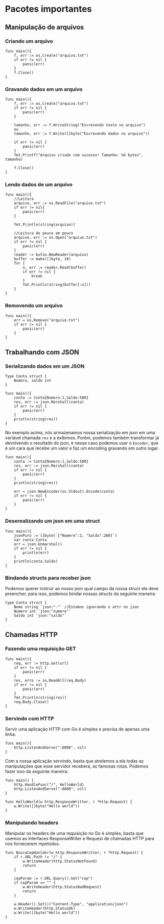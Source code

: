 # Pacotes importantes

## Manipulação de arquivos
### Criando um arquivo
    func main(){
        f, err := os.Create("arquivo.txt")
        if err != nil {
            panic(err)
        }
        f.Close()
    }

### Gravando dados em um arquivo
    func main(){
        f, err := os.Create("arquivo.txt")
        if err != nil {
            panic(err)
        }

        tamanho, err := f.WriteString("Escrevendo texto no arquivo")
        ou
        tamanho, err := f.Write([]byte("Escrevendo dados no arquivo"))

        if err != nil {
            panic(err)
        }
        fmt.Printf("Arquivo criado com sucesso! Tamanho: %d bytes", tamanho)

        f.Close()
    }

### Lendo dados de um arquivo
    func main(){
        //Leitura
        arquivo, err := os.ReadFile("arquivo.txt")
        if err != nil{
            panic(err)
        }

        fmt.Println(string(arquivo))

        //Leitura de pouco em pouco
        arquivo, err := os.Open("arquivo.txt")
        if err != nil {
            panic(err)
        }
        reader := bufio.NewReader(arquivo)
        buffer := make([]byte, 10)
        for {
            n, err := reader.Read(buffer)
            if err != nil {
                break
            }
            fmt.Println(string(buffer[:n]))
        }
    }

### Removendo um arquivo
    func main(){
        err = os,Remove("arquivo.txt")
        if err != nil {
            panic(err)
        }
    }

## Trabalhando com JSON

### Serializando dados em um JSON
    Type Conta struct {
        Numero, saldo int
    }

    func main(){
        conta := Conta{Numero:1,Saldo:500}
        res, err := json.Marshall(conta)
        if err != nil {
            panic(err)
        }
        println(string(res))
    }

No exemplo acima, nós armazenamos nossa serialização em json em uma variável chamada `res` e a exibimos. Porém, podemos também transformar já devolvendo o resultado do json, e nesse caso podemos usar o `Encoder`, que é um cara que recebe um valor e faz um encoding gravando em outro lugar.

    func main(){
        conta := Conta{Numero:1,Saldo:500}
        res, err := json.Marshall(conta)
        if err != nil {
            panic(err)
        }
        println(string(res))

        err = json.NewEncoder(os.Stdout).Encode(conta)
        if err != nil {
            panic(err)
        }
    }

### Deserealizando um json em uma struct
    func main(){
        jsonPuro := []byte(`{"Numero":2, "Saldo":208}`)
        var conta Conta
        err = json.Unmarshal()
        if err != nil {
            println(err)
        }
        println(conta.Saldo)
    }

### Bindando structs para receber json
Podemos querer instruir ao nosso json qual campo da nossa struct ele deve preencher, para isso, podemos bindar nossas structs da seguinte maneira:

    type Conta struct {
        Nome string `json:"-"` //Estamos ignorando o attr no json
        Numero int `json:"numero"`
        Saldo int `json:"saldo"`
    }

## Chamadas HTTP

### Fazendo uma requisição GET

    func main(){
        req, err := http.Get(url)
        if err != nil {
            panic(err)
        }
        res, erro := io,ReadAll(req.Body)
        if err != nil {
            panic(err)
        }
        fmt.Println(string(res))
        req.Body.Close()
    }

### Servindo com HTTP
Servir uma aplicação HTTP com Go é simples e precisa de apenas uma linha:

    func main(){
        http.ListenAndServe(":8080", nil)
    }

Com a nossa aplicação servindo, basta que atrelemos a ela todas as manipulações que esse servidor receberá, as famosas rotas. Podemos fazer isso da seguinte maneira:

    func main() {
        http.HandleFunc("/", HelloWorld)
        http.ListenAndServe(":8080", nil)
    }

    func HelloWorld(w http.ResponseWritter, r *http.Request) {
        w.Write([]byte("Hello world"))
    }

### Manipulando headers
Manipular os headers de uma requisição no Go é simples, basta que usemos as interfaces ResponseWriter e Request de chamadas HTTP para nos fornecerem mpetodos.

    func BuscaCepHanlder(w http.ResponseWritter, r *http.Request) {
        if r.URL.Path != "/" {
            w.WriteHeader(http.StatusNotFound)
            return
        }

        cepParam := r.URL.Query().Get("cep")
        if cepParam == "" {
            w.WriteHeader(http.StatusBadRequest)
            return
        }

        w.Header().Set()("Content-Type", "application/json")
        w.WriteHeader(http.StatusOk)
        w.Write([]byte("Hello world"))
    }